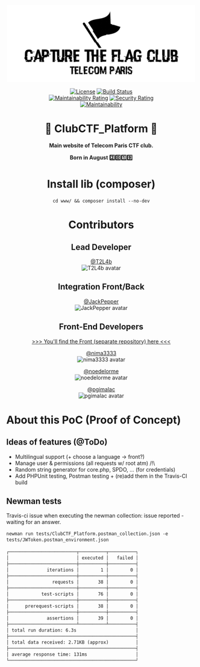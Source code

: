 <div align="center">

<img src="https://raw.githubusercontent.com/T2L4b/TelecomParis_CTF_Club_Platform/master/.github/logo.png" alt="Telecom Paris CTF Club Platform" width="500" />

[![License](https://img.shields.io/badge/license-AGPLv3-blue.svg?style=flat)](https://github.com/T2L4b/TelecomParis_CTF_Club_Platform/blob/master/LICENSE)
[![Build Status](https://travis-ci.org/T2L4b/TelecomParis_CTF_Club_Platform.svg?branch=master)](https://travis-ci.org/T2L4b/TelecomParis_CTF_Club_Platform)  
[![Maintainability Rating](https://sonarcloud.io/api/project_badges/measure?project=T2L4b_TelecomParis_CTF_Club_Platform&metric=sqale_rating)](https://sonarcloud.io/dashboard?id=T2L4b_TelecomParis_CTF_Club_Platform)
[![Security Rating](https://sonarcloud.io/api/project_badges/measure?project=T2L4b_TelecomParis_CTF_Club_Platform&metric=security_rating)](https://sonarcloud.io/dashboard?id=T2L4b_TelecomParis_CTF_Club_Platform)  
[![Maintainability](https://api.codeclimate.com/v1/badges/181c9606f1540b8c7810/maintainability)](https://codeclimate.com/github/T2L4b/TelecomParis_CTF_Club_Platform/maintainability)

# :construction: ClubCTF_Platform :construction:

**Main website of Telecom Paris CTF club.**

**Born in August :two::zero::one::nine:** 

# Install lib (composer) 
```
cd www/ && composer install --no-dev
```

# Contributors

## Lead Developer

[@T2L4b](https://github.com/T2L4b)  
<img src="https://avatars2.githubusercontent.com/u/50122584?s=460&v=4" alt="T2L4b avatar" width="75" />  

## Integration Front/Back

[@JackPepper](https://github.com/JackPepper)  
<img src="https://avatars2.githubusercontent.com/u/24301234?s=460&v=4" alt="JackPepper avatar" width="75" />  

## Front-End Developers
[>>> You'll find the Front (separate repository) here <<<](https://github.com/nima3333/club_ctf_front/)

[@nima3333](https://github.com/nima3333)  
<img src="https://avatars2.githubusercontent.com/u/7372240?s=460&v=4" alt="nima3333 avatar" width="75" />

[@noedelorme](https://github.com/noedelorme)  
<img src="https://avatars3.githubusercontent.com/u/38424932?s=460&v=4" alt="noedelorme avatar" width="75" />  


[@pgimalac](https://github.com/pgimalac)  
<img src="https://avatars3.githubusercontent.com/u/23154723?s=460&v=4" alt="pgimalac avatar" width="75" />  

</div>

# About this PoC (Proof of Concept)

## Ideas of features (@ToDo)
* Multilingual support (+ choose a language -> front?)
* Manage user & permissions (all requests w/ root atm) /!\
* Random string generator for core.php, SPDO, ... (for credentials)
* Add PHPUnit testing, Postman testing + (re)add them in the Travis-CI build

## Newman tests

Travis-ci issue when executing the newman collection: issue reported - waiting for an answer.
```
newman run tests/ClubCTF_Platform.postman_collection.json -e tests/JWToken.postman_environment.json

┌─────────────────────────┬──────────┬──────────┐
│                         │ executed │   failed │
├─────────────────────────┼──────────┼──────────┤
│              iterations │        1 │        0 │
├─────────────────────────┼──────────┼──────────┤
│                requests │       38 │        0 │
├─────────────────────────┼──────────┼──────────┤
│            test-scripts │       76 │        0 │
├─────────────────────────┼──────────┼──────────┤
│      prerequest-scripts │       38 │        0 │
├─────────────────────────┼──────────┼──────────┤
│              assertions │       39 │        0 │
├─────────────────────────┴──────────┴──────────┤
│ total run duration: 6.3s                      │
├───────────────────────────────────────────────┤
│ total data received: 2.71KB (approx)          │
├───────────────────────────────────────────────┤
│ average response time: 131ms                  │
└───────────────────────────────────────────────┘
```
